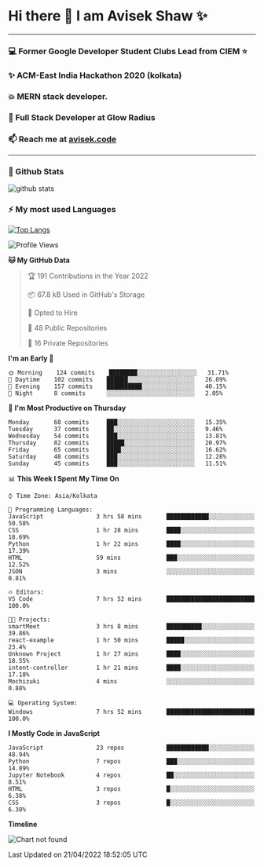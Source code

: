 # Hi there 👋 I am Avisek Shaw ✨

---
### :computer: Former Google Developer Student Clubs Lead from CIEM :star: 
###  ✨ ACM-East India Hackathon 2020 (kolkata)
###  :boom: MERN stack developer.
###  🔭 Full Stack Developer at Glow Radius
###  📫 Reach me at [avisek.code](https://avisekcode.netlify.app/)
---
### 🌱 Github Stats
![github stats](https://github-readme-stats.vercel.app/api?username=shawavisek35&count_private=true&show_icons=true&bg_color=315,48c6ef,6f86d6&title_color=ffffff&text_color=ffffff&icon_color=ee609c)
### ⚡ My most used Languages 
<!--![github stats](https://github-readme-stats.vercel.app/api?username=shawavisek35&show_icons=true&theme=radical)-->
[![Top Langs](https://github-readme-stats.vercel.app/api/top-langs/?username=shawavisek35&layout=compact)](https://github.com/shawavisek35)
<!--START_SECTION:waka-->
![Profile Views](http://img.shields.io/badge/Profile%20Views-0-blue)

**🐱 My GitHub Data** 

> 🏆 191 Contributions in the Year 2022
 > 
> 📦 67.8 kB Used in GitHub's Storage 
 > 
> 💼 Opted to Hire
 > 
> 📜 48 Public Repositories 
 > 
> 🔑 16 Private Repositories  
 > 
**I'm an Early 🐤** 

```text
🌞 Morning    124 commits    ████████░░░░░░░░░░░░░░░░░   31.71% 
🌆 Daytime    102 commits    ██████░░░░░░░░░░░░░░░░░░░   26.09% 
🌃 Evening    157 commits    ██████████░░░░░░░░░░░░░░░   40.15% 
🌙 Night      8 commits      ░░░░░░░░░░░░░░░░░░░░░░░░░   2.05%

```
📅 **I'm Most Productive on Thursday** 

```text
Monday       60 commits     ███░░░░░░░░░░░░░░░░░░░░░░   15.35% 
Tuesday      37 commits     ██░░░░░░░░░░░░░░░░░░░░░░░   9.46% 
Wednesday    54 commits     ███░░░░░░░░░░░░░░░░░░░░░░   13.81% 
Thursday     82 commits     █████░░░░░░░░░░░░░░░░░░░░   20.97% 
Friday       65 commits     ████░░░░░░░░░░░░░░░░░░░░░   16.62% 
Saturday     48 commits     ███░░░░░░░░░░░░░░░░░░░░░░   12.28% 
Sunday       45 commits     ███░░░░░░░░░░░░░░░░░░░░░░   11.51%

```


📊 **This Week I Spent My Time On** 

```text
⌚︎ Time Zone: Asia/Kolkata

💬 Programming Languages: 
JavaScript               3 hrs 58 mins       ████████████░░░░░░░░░░░░░   50.58% 
CSS                      1 hr 28 mins        ████░░░░░░░░░░░░░░░░░░░░░   18.69% 
Python                   1 hr 22 mins        ████░░░░░░░░░░░░░░░░░░░░░   17.39% 
HTML                     59 mins             ███░░░░░░░░░░░░░░░░░░░░░░   12.52% 
JSON                     3 mins              ░░░░░░░░░░░░░░░░░░░░░░░░░   0.81%

🔥 Editors: 
VS Code                  7 hrs 52 mins       █████████████████████████   100.0%

🐱‍💻 Projects: 
smartMeet                3 hrs 8 mins        ██████████░░░░░░░░░░░░░░░   39.86% 
react-example            1 hr 50 mins        █████░░░░░░░░░░░░░░░░░░░░   23.4% 
Unknown Project          1 hr 27 mins        ████░░░░░░░░░░░░░░░░░░░░░   18.55% 
intent-controller        1 hr 21 mins        ████░░░░░░░░░░░░░░░░░░░░░   17.18% 
Mochizuki                4 mins              ░░░░░░░░░░░░░░░░░░░░░░░░░   0.88%

💻 Operating System: 
Windows                  7 hrs 52 mins       █████████████████████████   100.0%

```

**I Mostly Code in JavaScript** 

```text
JavaScript               23 repos            ████████████░░░░░░░░░░░░░   48.94% 
Python                   7 repos             ███░░░░░░░░░░░░░░░░░░░░░░   14.89% 
Jupyter Notebook         4 repos             ██░░░░░░░░░░░░░░░░░░░░░░░   8.51% 
HTML                     3 repos             █░░░░░░░░░░░░░░░░░░░░░░░░   6.38% 
CSS                      3 repos             █░░░░░░░░░░░░░░░░░░░░░░░░   6.38%

```


**Timeline**

![Chart not found](https://raw.githubusercontent.com/shawavisek35/shawavisek35/master/charts/bar_graph.png) 


 Last Updated on 21/04/2022 18:52:05 UTC
<!--END_SECTION:waka-->
